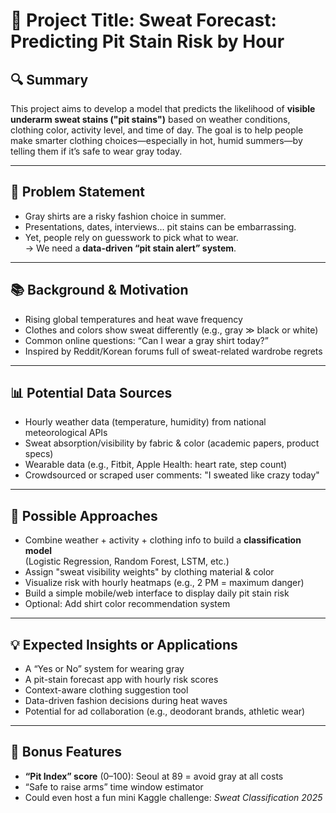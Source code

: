 # 🧠 Project Title: **Sweat Forecast: Predicting Pit Stain Risk by Hour**

## 🔍 Summary  
This project aims to develop a model that predicts the likelihood of **visible underarm sweat stains ("pit stains")** based on weather conditions, clothing color, activity level, and time of day. The goal is to help people make smarter clothing choices—especially in hot, humid summers—by telling them if it’s safe to wear gray today.

---

## 🎯 Problem Statement  
- Gray shirts are a risky fashion choice in summer.  
- Presentations, dates, interviews… pit stains can be embarrassing.  
- Yet, people rely on guesswork to pick what to wear.  
→ We need a **data-driven “pit stain alert” system**.

---

## 📚 Background & Motivation  
- Rising global temperatures and heat wave frequency  
- Clothes and colors show sweat differently (e.g., gray ≫ black or white)  
- Common online questions: “Can I wear a gray shirt today?”  
- Inspired by Reddit/Korean forums full of sweat-related wardrobe regrets

---

## 📊 Potential Data Sources  
- Hourly weather data (temperature, humidity) from national meteorological APIs  
- Sweat absorption/visibility by fabric & color (academic papers, product specs)  
- Wearable data (e.g., Fitbit, Apple Health: heart rate, step count)  
- Crowdsourced or scraped user comments: "I sweated like crazy today"  

---

## 🧪 Possible Approaches  
- Combine weather + activity + clothing info to build a **classification model**  
  (Logistic Regression, Random Forest, LSTM, etc.)  
- Assign "sweat visibility weights" by clothing material & color  
- Visualize risk with hourly heatmaps (e.g., 2 PM = maximum danger)  
- Build a simple mobile/web interface to display daily pit stain risk  
- Optional: Add shirt color recommendation system

---

## 💡 Expected Insights or Applications  
- A “Yes or No” system for wearing gray  
- A pit-stain forecast app with hourly risk scores  
- Context-aware clothing suggestion tool  
- Data-driven fashion decisions during heat waves  
- Potential for ad collaboration (e.g., deodorant brands, athletic wear)

---

## 🤡 Bonus Features  
- **“Pit Index” score** (0–100): Seoul at 89 = avoid gray at all costs  
- “Safe to raise arms” time window estimator  
- Could even host a fun mini Kaggle challenge: *Sweat Classification 2025*

